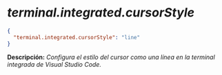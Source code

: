 <!-- Autor: Daniel Benjamin Perez Morales -->
<!-- GitHub: https://github.com/DanielBenjaminPerezMoralesDev13 -->
<!-- GitLab: https://gitlab.com/DanielBenjaminPerezMoralesDev13 -->
<!-- Correo electrónico: danielperezdev@proton.me -->

# ***terminal.integrated.cursorStyle***

```json
{
  "terminal.integrated.cursorStyle": "line"
}
```

**Descripción:** *Configura el estilo del cursor como una línea en la terminal integrada de Visual Studio Code.*
